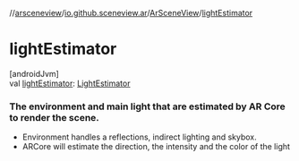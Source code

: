 //[arsceneview](../../../index.md)/[io.github.sceneview.ar](../index.md)/[ArSceneView](index.md)/[lightEstimator](light-estimator.md)

# lightEstimator

[androidJvm]\
val [lightEstimator](light-estimator.md): [LightEstimator](../../io.github.sceneview.ar.arcore/-light-estimator/index.md)

###  The environment and main light that are estimated by AR Core to render the scene.

- 
   Environment handles a reflections, indirect lighting and skybox.
- 
   ARCore will estimate the direction, the intensity and the color of the light
